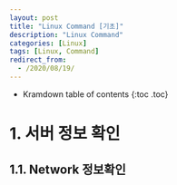 ```yaml
---
layout: post
title: "Linux Command [기초]"
description: "Linux Command"
categories: [Linux]
tags: [Linux, Command]
redirect_from:
  - /2020/08/19/
---
```


* Kramdown table of contents
{:toc .toc}


# 1. 서버 정보 확인

## 1.1. Network 정보확인
